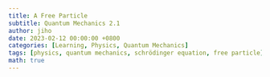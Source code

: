 ```yaml
---
title: A Free Particle
subtitle: Quantum Mechanics 2.1
author: jiho
date: 2023-02-12 00:00:00 +0800
categories: [Learning, Physics, Quantum Mechanics]
tags: [physics, quantum mechanics, schrödinger equation, free particle]
math: true
---
```

